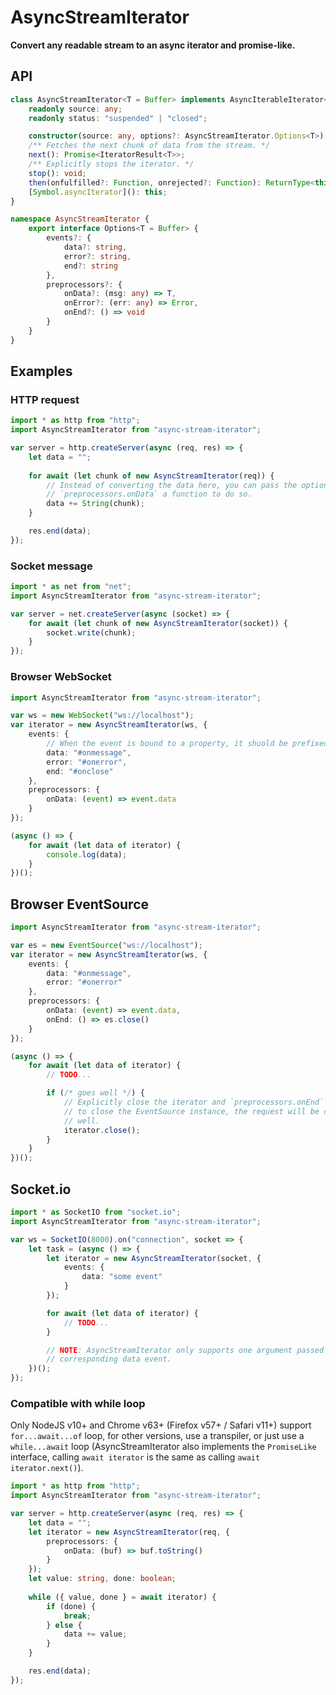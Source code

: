 # AsyncStreamIterator

**Convert any readable stream to an async iterator and promise-like.**

## API

```typescript
class AsyncStreamIterator<T = Buffer> implements AsyncIterableIterator<T> {
    readonly source: any;
    readonly status: "suspended" | "closed";

    constructor(source: any, options?: AsyncStreamIterator.Options<T>);
    /** Fetches the next chunk of data from the stream. */
    next(): Promise<IteratorResult<T>>;
    /** Explicitly stops the iterator. */
    stop(): void;
    then(onfulfilled?: Function, onrejected?: Function): ReturnType<this["next"]>;
    [Symbol.asyncIterator](): this;
}

namespace AsyncStreamIterator {
    export interface Options<T = Buffer> {
        events?: {
            data?: string,
            error?: string,
            end?: string
        },
        preprocessors?: {
            onData?: (msg: any) => T,
            onError?: (err: any) => Error,
            onEnd?: () => void
        }
    }
}
```

## Examples

### HTTP request

```typescript
import * as http from "http";
import AsyncStreamIterator from "async-stream-iterator";

var server = http.createServer(async (req, res) => {
    let data = "";
    
    for await (let chunk of new AsyncStreamIterator(req)) {
        // Instead of converting the data here, you can pass the options
        // `preprocessors.onData` a function to do so.
        data += String(chunk);
    }

    res.end(data);
});
```

### Socket message

```typescript
import * as net from "net";
import AsyncStreamIterator from "async-stream-iterator";

var server = net.createServer(async (socket) => {
    for await (let chunk of new AsyncStreamIterator(socket)) {
        socket.write(chunk);
    }
});
```

### Browser WebSocket

```typescript
import AsyncStreamIterator from "async-stream-iterator";

var ws = new WebSocket("ws://localhost");
var iterator = new AsyncStreamIterator(ws, {
    events: {
        // When the event is bound to a property, it shuold be prefixed with '#'.
        data: "#onmessage",
        error: "#onerror",
        end: "#onclose"
    },
    preprocessors: {
        onData: (event) => event.data
    }
});

(async () => {
    for await (let data of iterator) {
        console.log(data);
    }
})();
```

## Browser EventSource

```typescript
import AsyncStreamIterator from "async-stream-iterator";

var es = new EventSource("ws://localhost");
var iterator = new AsyncStreamIterator(ws, {
    events: {
        data: "#onmessage",
        error: "#onerror"
    },
    preprocessors: {
        onData: (event) => event.data,
        onEnd: () => es.close()
    }
});

(async () => {
    for await (let data of iterator) {
        // TODO...

        if (/* goes well */) {
            // Explicitly close the iterator and `preprocessors.onEnd` is bound
            // to close the EventSource instance, the request will be closed as
            // well.
            iterator.close();
        }
    }
})();
```

## Socket.io

```typescript
import * as SocketIO from "socket.io";
import AsyncStreamIterator from "async-stream-iterator";

var ws = SocketIO(8000).on("connection", socket => {
    let task = (async () => {
        let iterator = new AsyncStreamIterator(socket, {
            events: {
                data: "some event"
            }
        });

        for await (let data of iterator) {
            // TODO...
        }

        // NOTE: AsyncStreamIterator only supports one argument passed to the
        // corresponding data event.
    })();
});
```

### Compatible with while loop

Only NodeJS v10+ and Chrome v63+ (Firefox v57+ / Safari v11+) support 
`for...await...of` loop, for other versions, use a transpiler, or just use a 
`while...await` loop (AsyncStreamIterator also implements the `PromiseLike`
interface, calling `await iterator` is the same as calling 
`await iterator.next()`).

```typescript
import * as http from "http";
import AsyncStreamIterator from "async-stream-iterator";

var server = http.createServer(async (req, res) => {
    let data = "";
    let iterator = new AsyncStreamIterator(req, {
        preprocessors: {
            onData: (buf) => buf.toString()
        }
    });
    let value: string, done: boolean;
    
    while ({ value, done } = await iterator) {
        if (done) {
            break;
        } else {
            data += value;
        }
    }

    res.end(data);
});
```